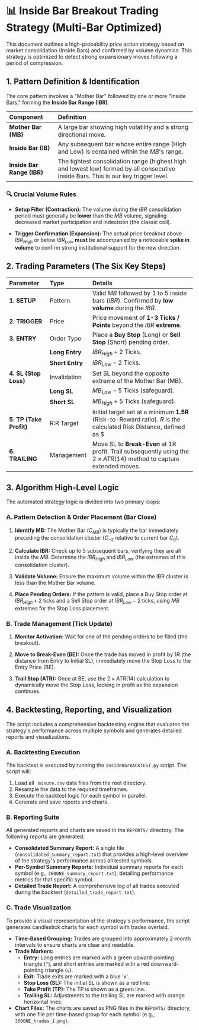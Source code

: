 # 📊 Inside Bar Breakout Trading Strategy (Multi-Bar Optimized)

This document outlines a high-probability price action strategy based on market consolidation (Inside Bars) and confirmed by volume dynamics. This strategy is optimized to detect strong expansionary moves following a period of compression.

## 1. Pattern Definition & Identification

The core pattern involves a "Mother Bar" followed by one or more "Inside Bars," forming the **Inside Bar Range (IBR)**.

| **Component** | **Definition** |
| :--- | :--- |
| **Mother Bar (MB)** | A large bar showing high volatility and a strong directional move. |
| **Inside Bar (IB)** | Any subsequent bar whose entire range (High and Low) is contained within the $MB$'s range. |
| **Inside Bar Range (IBR)** | The tightest consolidation range (highest high and lowest low) formed by all consecutive Inside Bars. This is our key trigger level. |

### 🔍 Crucial Volume Rules

* **Setup Filter (Contraction):** The volume during the $IBR$ consolidation period must generally be **lower** than the $MB$ volume, signaling decreased market participation and indecision (the classic coil).

* **Trigger Confirmation (Expansion):** The actual price breakout above $IBR_{High}$ or below $IBR_{Low}$ **must** be accompanied by a noticeable **spike in volume** to confirm strong institutional support for the new direction.

## 2. Trading Parameters (The Six Key Steps)

| **Parameter** | **Type** | **Details** |
| :--- | :--- | :--- |
| **1. SETUP** | Pattern | Valid $MB$ followed by 1 to 5 inside bars ($IBR$). Confirmed by **low volume** during the $IBR$. |
| **2. TRIGGER** | Price | Price movement of **1-3 Ticks / Points** beyond the $IBR$ **extreme**. |
| **3. ENTRY** | Order Type | Place a **Buy Stop** (Long) or **Sell Stop** (Short) pending order. |
| | **Long Entry** | $IBR_{High} + 2$ Ticks. |
| | **Short Entry** | $IBR_{Low} - 2$ Ticks. |
| **4. SL (Stop Loss)** | Invalidation | Set SL beyond the opposite extreme of the Mother Bar (MB). |
| | **Long SL** | $MB_{Low} - 5$ Ticks (safeguard). |
| | **Short SL** | $MB_{High} + 5$ Ticks (safeguard). |
| **5. TP (Take Profit)** | R:R Target | Initial target set at a minimum **1.5R** (Risk-to-Reward ratio). $R$ is the calculated Risk Distance, defined as $|\text{Entry} - \text{SL}|$. |
| **6. TRAILING** | Management | Move SL to **Break-Even** at 1R profit. Trail subsequently using the $2 \times ATR(14)$ method to capture extended moves. |

## 3. Algorithm High-Level Logic

The automated strategy logic is divided into two primary loops:

### A. Pattern Detection & Order Placement (Bar Close)

1. **Identify MB:** The Mother Bar ($C_{MB}$) is typically the bar immediately preceding the consolidation cluster ($C_{-2}$ relative to current bar $C_0$).

2. **Calculate IBR:** Check up to 5 subsequent bars, verifying they are all inside the $MB$. Determine the $IBR_{High}$ and $IBR_{Low}$ (the extremes of this consolidation cluster).

3. **Validate Volume:** Ensure the maximum volume within the IBR cluster is less than the Mother Bar volume.

4. **Place Pending Orders:** If the pattern is valid, place a Buy Stop order at $IBR_{High} + 2$ ticks and a Sell Stop order at $IBR_{Low} - 2$ ticks, using $MB$ extremes for the Stop Loss placement.

### B. Trade Management (Tick Update)

1. **Monitor Activation:** Wait for one of the pending orders to be filled (the breakout).

2. **Move to Break-Even (BE):** Once the trade has moved in profit by $1R$ (the distance from Entry to Initial SL), immediately move the Stop Loss to the Entry Price (BE).

3. **Trail Stop (ATR):** Once at BE, use the $2 \times ATR(14)$ calculation to dynamically move the Stop Loss, locking in profit as the expansion continues.

## 4. Backtesting, Reporting, and Visualization

The script includes a comprehensive backtesting engine that evaluates the strategy's performance across multiple symbols and generates detailed reports and visualizations.

### A. Backtesting Execution

The backtest is executed by running the `InsideBarBACKTEST.py` script. The script will:
1.  Load all `_minute.csv` data files from the root directory.
2.  Resample the data to the required timeframes.
3.  Execute the backtest logic for each symbol in parallel.
4.  Generate and save reports and charts.

### B. Reporting Suite

All generated reports and charts are saved in the `REPORTS/` directory. The following reports are generated:

*   **Consolidated Summary Report:** A single file (`consolidated_summary_report.txt`) that provides a high-level overview of the strategy's performance across all tested symbols.
*   **Per-Symbol Summary Reports:** Individual summary reports for each symbol (e.g., `360ONE_summary_report.txt`), detailing performance metrics for that specific symbol.
*   **Detailed Trade Report:** A comprehensive log of all trades executed during the backtest (`detailed_trade_report.txt`).

### C. Trade Visualization

To provide a visual representation of the strategy's performance, the script generates candlestick charts for each symbol with trades overlaid.

*   **Time-Based Grouping:** Trades are grouped into approximately 2-month intervals to ensure charts are clear and readable.
*   **Trade Markers:**
    *   **Entry:** Long entries are marked with a green upward-pointing triangle (`^`), and short entries are marked with a red downward-pointing triangle (`v`).
    *   **Exit:** Trade exits are marked with a blue 'x'.
    *   **Stop Loss (SL):** The initial SL is shown as a red line.
    *   **Take Profit (TP):** The TP is shown as a green line.
    *   **Trailing SL:** Adjustments to the trailing SL are marked with orange horizontal lines.
*   **Chart Files:** The charts are saved as PNG files in the `REPORTS/` directory, with one file per time-based group for each symbol (e.g., `360ONE_trades_1.png`).
